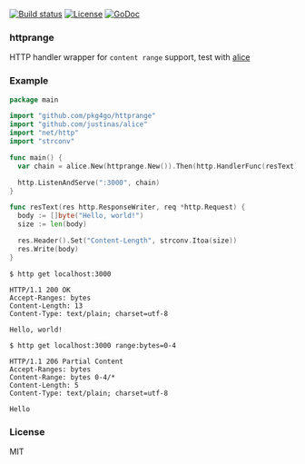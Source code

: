 
[![Build status][travis-img]][travis-url]
[![License][license-img]][license-url]
[![GoDoc][doc-img]][doc-url]

### httprange

HTTP handler wrapper for `content range` support, test with [alice](https://github.com/justinas/alice)

### Example

```go
package main

import "github.com/pkg4go/httprange"
import "github.com/justinas/alice"
import "net/http"
import "strconv"

func main() {
  var chain = alice.New(httprange.New()).Then(http.HandlerFunc(resText))

  http.ListenAndServe(":3000", chain)
}

func resText(res http.ResponseWriter, req *http.Request) {
  body := []byte("Hello, world!")
  size := len(body)

  res.Header().Set("Content-Length", strconv.Itoa(size))
  res.Write(body)
}
```

```
$ http get localhost:3000

HTTP/1.1 200 OK
Accept-Ranges: bytes
Content-Length: 13
Content-Type: text/plain; charset=utf-8

Hello, world!

$ http get localhost:3000 range:bytes=0-4

HTTP/1.1 206 Partial Content
Accept-Ranges: bytes
Content-Range: bytes 0-4/*
Content-Length: 5
Content-Type: text/plain; charset=utf-8

Hello
```

### License
MIT

[doc-img]: http://img.shields.io/badge/GoDoc-reference-green.svg?style=flat-square
[doc-url]: http://godoc.org/github.com/pkg4go/httprange
[travis-img]: https://img.shields.io/travis/pkg4go/httprange.svg?style=flat-square
[travis-url]: https://travis-ci.org/pkg4go/httprange
[license-img]: http://img.shields.io/badge/license-MIT-green.svg?style=flat-square
[license-url]: http://opensource.org/licenses/MIT
